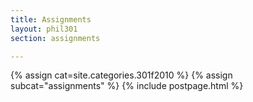 ```yaml
---
title: Assignments
layout: phil301
section: assignments

---
```


{% assign cat=site.categories.301f2010 %}
{% assign subcat="assignments" %}
{% include postpage.html %}